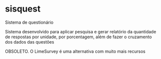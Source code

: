 # sisquest
Sistema de questionário

Sistema desenvolvido para aplicar pesquisa e gerar relatório da quantidade de respostas por unidade, 
por porcentagem, além de fazer o cruzamento dos dados das questões


OBSOLETO. O LimeSurvey é uma alternativa com muito mais recursos